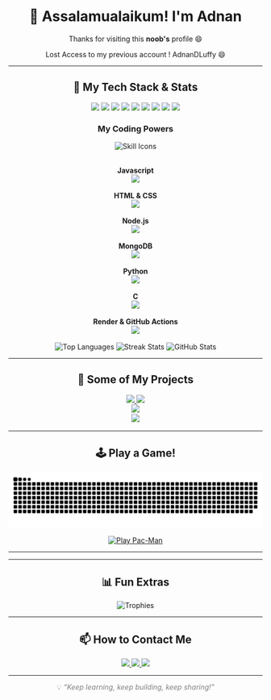 <h1 align="center">👋 Assalamualaikum! I'm Adnan</h1>
<p align="center">Thanks for visiting this <b>noob's</b> profile 😄</p>
<p align="center">Lost Access to my previous account ! AdnanDLuffy 😄</p>


---

<h2 align="center">🚀 My Tech Stack & Stats</h2>

<p align="center">
  <img src="https://img.shields.io/badge/Javascript-F7DF1E?style=for-the-badge&logo=javascript&logoColor=323330" />
  <img src="https://img.shields.io/badge/HTML-E34F26?style=for-the-badge&logo=html5&logoColor=fff" />
  <img src="https://img.shields.io/badge/CSS-1572B6?style=for-the-badge&logo=css3&logoColor=fff" />
  <img src="https://img.shields.io/badge/Node.js-339933?style=for-the-badge&logo=nodedotjs&logoColor=fff" />
  <img src="https://img.shields.io/badge/MongoDB-47A248?style=for-the-badge&logo=mongodb&logoColor=fff" />
  <img src="https://img.shields.io/badge/Render-46E3B7?style=for-the-badge&logo=render&logoColor=fff" />
  <img src="https://img.shields.io/badge/GitHub-181717?style=for-the-badge&logo=github" />
  <img src="https://img.shields.io/badge/Python-3776AB?style=for-the-badge&logo=python&logoColor=fff" />
  <img src="https://img.shields.io/badge/C-00599C?style=for-the-badge&logo=c&logoColor=fff" />
</p>

<!-- Beautiful Skill Stats Section -->
<h3 align="center">My Coding Powers</h3>
<p align="center">
  <img src="https://skillicons.dev/icons?i=js,html,css,nodejs,mongodb,python,c,github" alt="Skill Icons" /><br><br>
</p>
<p align="center">
  <b>Javascript</b>
  <br>
  <img src="https://img.shields.io/badge/Level-Expert-brightgreen?style=for-the-badge">
</p>
<p align="center">
  <b>HTML & CSS</b>
  <br>
  <img src="https://img.shields.io/badge/Level-Expert-brightgreen?style=for-the-badge">
</p>
<p align="center">
  <b>Node.js</b>
  <br>
  <img src="https://img.shields.io/badge/Level-Advanced-yellow?style=for-the-badge">
</p>
<p align="center">
  <b>MongoDB</b>
  <br>
  <img src="https://img.shields.io/badge/Level-Intermediate-blue?style=for-the-badge">
</p>
<p align="center">
  <b>Python</b>
  <br>
  <img src="https://img.shields.io/badge/Level-Learning-lightgrey?style=for-the-badge">
</p>
<p align="center">
  <b>C</b>
  <br>
  <img src="https://img.shields.io/badge/Level-Learning-lightgrey?style=for-the-badge">
</p>
<p align="center">
  <b>Render & GitHub Actions</b>
  <br>
  <img src="https://img.shields.io/badge/Level-DevOps%20Enthusiast-blueviolet?style=for-the-badge">
</p>

<!-- GitHub Readme Stats -->
<p align="center">
  <img src="https://github-readme-stats.vercel.app/api/top-langs/?username=Adnan-D-Luffy&layout=compact&theme=radical&hide_border=true" alt="Top Languages" />
  <img src="https://streak-stats.demolab.com?user=Adnan-D-Luffy&theme=radical&hide_border=true&date_format=M%20j%5B%2C%20Y%5D" alt="Streak Stats" />
  <img src="https://github-readme-stats.vercel.app/api?username=Adnan-D-Luffy&show_icons=true&theme=radical&hide_border=true" alt="GitHub Stats" />
</p>

---

<h2 align="center">🌟 Some of My Projects</h2>
<p align="center">
  <a href="https://github.com/Adnan-D-Luffy/AniPub" target="_blank">
    <img src="https://img.shields.io/badge/AniPub-Repo-282C34?style=for-the-badge&logo=github&logoColor=F7DF1E" />
  </a>
  <a href="https://anipub.onrender.com/" target="_blank">
    <img src="https://img.shields.io/badge/AniPub-Live-0CCE6B?style=for-the-badge&logo=render&logoColor=white" />
  </a>
  <br>
  <a href="https://github.com/Adnan-D-Luffy/MDA-Server" target="_blank">
    <img src="https://img.shields.io/badge/MDA--Server-Repo-FF5555?style=for-the-badge&logo=github&logoColor=white" />
  </a>
  <br>
  <a href="https://github.com/Adnan-D-Luffy/Grapify" target="_blank">
    <img src="https://img.shields.io/badge/Grapify-Repo-3776AB?style=for-the-badge&logo=github&logoColor=white" />
  </a>
</p>

---

<h2 align="center">🕹️ Play a Game!</h2>
<p align="center">
  <!-- Snake Game (SVG-based, auto-animated) -->
  <img src="https://raw.githubusercontent.com/Platane/snk/output/github-contribution-grid-snake.svg" alt="snake" style="max-width: 100%;">
</p>

<!-- Optionally, for a Pac-Man game embed, you can link to an online Pac-Man game: -->
<p align="center">
  <a href="https://www.google.com/search?q=pacman+game" target="_blank">
    <img src="https://img.shields.io/badge/PacMan-Play%20Online-yellow?style=for-the-badge&logo=google-chrome&logoColor=white" alt="Play Pac-Man" />
  </a>
</p>

---



---

<h2 align="center">📊 Fun Extras</h2>
<p align="center">
  <img src="https://github-profile-trophy.vercel.app/?username=Adnan-D-Luffy&theme=radical&column=4&margin-w=18&margin-h=15" alt="Trophies" />
  <br>
</p>

---

<h2 align="center">📫 How to Contact Me</h2>
<p align="center">
  <a href="https://www.facebook.com/AdnanDLuffy.atomic" target="_blank">
    <img src="https://img.shields.io/badge/Facebook-1877F2?style=for-the-badge&logo=facebook&logoColor=white" />
  </a>
  <a href="https://www.instagram.com/adnand.luffy" target="_blank">
    <img src="https://img.shields.io/badge/Instagram-E4405F?style=for-the-badge&logo=instagram&logoColor=white" />
  </a>
  <a href="https://github.com/Adnan-D-Luffy" target="_blank">
    <img src="https://img.shields.io/badge/GitHub-181717?style=for-the-badge&logo=github" />
  </a>
</p>

---

<p align="center" style="color:gray;">💡 <i>“Keep learning, keep building, keep sharing!”</i></p>
